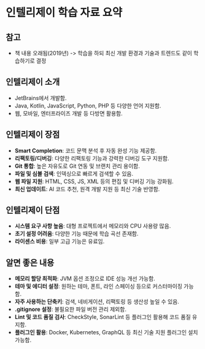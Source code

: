 # 인텔리제이 학습 자료 요약

## 참고
- 책 내용 오래됨(2019년) -> 학습을 하되 최신 개발 환경과 기술과 트렌드도 같이 학습하기로 결정

## 인텔리제이 소개
- JetBrains에서 개발함.
- Java, Kotlin, JavaScript, Python, PHP 등 다양한 언어 지원함.
- 웹, 모바일, 엔터프라이즈 개발 등 다방면 활용함.

## 인텔리제이 장점
- **Smart Completion**: 코드 문맥 분석 후 자동 완성 기능 제공함.
- **리팩토링/디버깅**: 다양한 리팩토링 기능과 강력한 디버깅 도구 지원함.
- **Git 통합**: 높은 자유도로 Git 연동 및 브랜치 관리 용이함.
- **파일 및 심볼 검색**: 인덱싱으로 빠르게 검색할 수 있음.
- **웹 파일 지원**: HTML, CSS, JS, XML 등의 편집 및 디버깅 기능 강화됨.
- **최신 업데이트**: AI 코드 추천, 원격 개발 지원 등 최신 기술 반영함.

## 인텔리제이 단점
- **시스템 요구 사항 높음**: 대형 프로젝트에서 메모리와 CPU 사용량 많음.
- **초기 설정 어려움**: 다양한 기능 때문에 학습 곡선 존재함.
- **라이센스 비용**: 일부 고급 기능은 유료임.

## 알면 좋은 내용
- **메모리 할당 최적화**: JVM 옵션 조정으로 IDE 성능 개선 가능함.
- **테마 및 에디터 설정**: 원하는 테마, 폰트, 라인 스페이싱 등으로 커스터마이징 가능함.
- **자주 사용하는 단축키**: 검색, 네비게이션, 리팩토링 등 생산성 높일 수 있음.
- **.gitignore 설정**: 불필요한 파일 버전 관리 제외함.
- **Lint 및 코드 품질 검사**: CheckStyle, SonarLint 등 플러그인 활용해 코드 품질 유지함.
- **플러그인 활용**: Docker, Kubernetes, GraphQL 등 최신 기술 지원 플러그인 설치 가능함.
